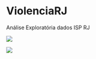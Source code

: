 # ViolenciaRJ
Análise Exploratória dados ISP RJ

![](https://img.shields.io/badge/Status-Pronto-green)

![](https://img.shields.io/badge/biblioteca-Pandas-blue)
